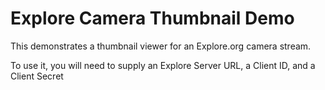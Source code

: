 # Explore Camera Thumbnail Demo

This demonstrates a thumbnail viewer for an Explore.org camera stream.

To use it, you will need to supply an Explore Server URL, a Client ID, and a Client Secret

<div data-react-component="Demo" data-react-props='{}'></div>
